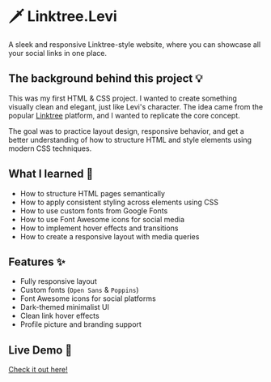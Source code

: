 # 🗡️ Linktree.Levi
A sleek and responsive Linktree-style website, where you can showcase all your social links in one place.

## The background behind this project 💡

This was my first HTML & CSS project. I wanted to create something visually clean and elegant, just like Levi's character. The idea came from the popular [Linktree](https://linktr.ee) platform, and I wanted to replicate the core concept.

The goal was to practice layout design, responsive behavior, and get a better understanding of how to structure HTML and style elements using modern CSS techniques.

## What I learned 🧠

- How to structure HTML pages semantically
- How to apply consistent styling across elements using CSS
- How to use custom fonts from Google Fonts
- How to use Font Awesome icons for social media
- How to implement hover effects and transitions
- How to create a responsive layout with media queries

## Features ✨

- Fully responsive layout
- Custom fonts (`Open Sans` & `Poppins`)
- Font Awesome icons for social platforms
- Dark-themed minimalist UI
- Clean link hover effects
- Profile picture and branding support

## Live Demo 🚀

[Check it out here!](https://linktree-levi.vercel.app/)
